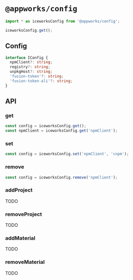 # `@appworks/config`

```js
import * as iceworksConfig from '@appworks/config';

iceworksConfig.get();
```

## Config

```typescript
interface IConfig {
  npmClient?: string;
  registry?: string;
  unpkgHost?: string;
  'fusion-token'?: string;
  'fusion-token-ali'?: string;
}
```

## API

### get

```js
const config = iceworksConfig.get();
const npmClient = iceworksConfig.get('npmClient');
```

### set

```js
const config = iceworksConfig.set('npmClient', 'cnpm');
```

### remove

```js
const config = iceworksConfig.remove('npmClient');
```

### addProject

TODO

### removeProject

TODO

### addMaterial

TODO

### removeMaterial

TODO